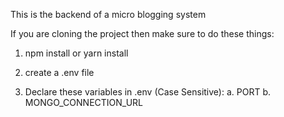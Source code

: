 This is the backend of a micro blogging system

If you are cloning the project then make sure to do these things:

1. npm install or yarn install

2. create a .env file

3. Declare these variables in .env (Case Sensitive):
    a. PORT
    b. MONGO_CONNECTION_URL
    
